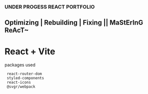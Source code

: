 
<h3>
UNDER PROGESS REACT PORTFOLIO
</h3>

## Optimizing | Rebuilding | Fixing || MaStErInG ReAcT~

# React + Vite

packages used
```
 react-router-dom 
 styled-components
 react-icons 
 @svgr/webpack
```